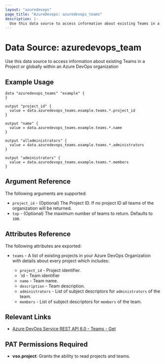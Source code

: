 ```yaml
---
layout: "azuredevops"
page_title: "AzureDevops: azuredevops_teams"
description: |-
  Use this data source to access information about existing Teams in a Project or globally within an Azure DevOps organization
---
```


# Data Source: azuredevops_team

Use this data source to access information about existing Teams in a Project or globally within an Azure DevOps organization

## Example Usage

```hcl
data "azuredevops_teams" "example" {
}

output "project_id" {
  value = data.azuredevops_teams.example.teams.*.project_id
}

output "name" {
  value = data.azuredevops_teams.example.teams.*.name
}

output "alladministrators" {
  value = data.azuredevops_teams.example.teams.*.administrators
}

output "administrators" {
  value = data.azuredevops_teams.example.teams.*.members
}
```

## Argument Reference

The following arguments are supported:

- `project_id` - (Optional) The Project ID. If no project ID all teams of the organization will be returned.
- `top` - (Optional) The maximum number of teams to return. Defaults to `100`.

## Attributes Reference

The following attributes are exported:

- `teams` - A list of existing projects in your Azure DevOps Organization with details about every project which includes:

  - `project_id` - Project identifier.
  - `id - Team identifier
  - `name` - Team name.
  - `description` - Team description.
  - `administrators` - List of subject descriptors for `administrators` of the team.
  - `members` - List of subject descriptors for `members` of the team.

## Relevant Links

- [Azure DevOps Service REST API 6.0 - Teams - Get](https://docs.microsoft.com/en-us/rest/api/azure/devops/core/teams/get?view=azure-devops-rest-6.0)

## PAT Permissions Required

- **vso.project**:	Grants the ability to read projects and teams.
